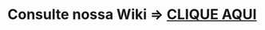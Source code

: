 
# Consulte nossa Wiki => [CLIQUE AQUI](https://github.com/IltonMarcos/COMO-INSTALAR-O-WebODM---A-ALTERNATIVA-DEFINITIVA-AO-AGISOFT-METASHAPE/wiki)
